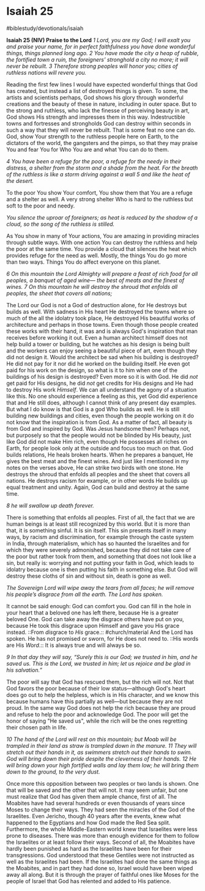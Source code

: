 # Isaiah 25
#biblestudy/devotionals/isaiah

**Isaiah 25 (NIV) Praise to the Lord**
*1 Lord, you are my God;*
*I will exalt you and praise your name,*
*for in perfect faithfulness*
*you have done wonderful things,*
*things planned long ago.*
*2 You have made the city a heap of rubble,*
*the fortified town a ruin,*
*the foreigners’ stronghold a city no more;*
*it will never be rebuilt.*
*3 Therefore strong peoples will honor you;*
*cities of ruthless nations will revere you.*

Reading the first few lines I would have expected wonderful things that God has created, but instead a list of destroyed things is given. 
To some, the artists and scientists perhaps, God shows his glory through wonderful creations and the beauty of these in nature, including in outer space. But to the strong and ruthless, who lack the finesse of perceiving beauty in art, God shows His strength and impresses them in this way. Indestructible towns and fortresses and strongholds God can destroy within seconds in such a way that they will never be rebuilt. That is some feat no one can do. 
God, show Your strength to the ruthless people here on Earth, to the dictators of the world, the gangsters and the pimps, so that they may praise You and fear You for Who You are and what You can do to them. 

*4 You have been a refuge for the poor,*
*a refuge for the needy in their distress,*
*a shelter from the storm*
*and a shade from the heat.*
*For the breath of the ruthless*
*is like a storm driving against a wall*
*5 and like the heat of the desert.*

To the poor You show Your comfort, You show them that You are a refuge and a shelter as well. A very strong shelter Who is hard to the ruthless but soft to the poor and needy. 

*You silence the uproar of foreigners;*
*as heat is reduced by the shadow of a cloud,*
*so the song of the ruthless is stilled.*

As You show in many of Your actions, You are amazing in providing miracles through subtle ways. With one action You can destroy the ruthless and help the poor at the same time. You provide a cloud that silences the heat which provides refuge for the need as well. 
Mostly, the things You do go more than two ways. Things You do affect everyone on this planet. 

*6 On this mountain the Lord Almighty will prepare*
*a feast of rich food for all peoples,*
*a banquet of aged wine—*
*the best of meats and the finest of wines.*
*7 On this mountain he will destroy*
*the shroud that enfolds all peoples,*
*the sheet that covers all nations;*

The Lord our God is not a God of destruction alone, for He destroys but builds as well. With sadness in His heart He destroyed the towns where so much of the all the idolatry took place, He destroyed His beautiful works of architecture and perhaps in those towns. Even though those people created these works with their hand, it was and is always God's inspiration that man receives before working it out. 
Even a human architect himself does not help build a tower or building, but he watches as his design is being built and the workers can enjoy seeing a beautiful piece of art, even though they did not design it. Would the architect be sad when his building is destroyed? He did not pay for it nor did he worked on the building itself. He even got paid for his work on the design, so what is it to him when one of the buildings of his design is destroyed? 
Even more so it is with God. He did *not* get paid for His designs, he did *not* get credits for His designs and He had to destroy His work *Himself*. We can all understand the agony of a situation like this. No one should experience a feeling as this, yet God did experience that and He still does, although I cannot think of any present day examples. 
But what I do know is that God is a god Who builds as well. He is still building new buildings and cities, even though the people working on it do not know that the inspiration is from God. As a matter of fact, all beauty is from God and inspired by God. 
Was Jesus handsome then? Perhaps not, but purposely so that the people would not be blinded by His beauty, just like God did not make Him rich, even though He possesses all riches on Earth, for people look only at the outside and focus too much on that.
God builds relations, He heals broken hearts. When he prepares a banquet, He gives the best meat and the finest wines. And just like I mentioned in my notes on the verses above, He can strike two birds with one stone. He destroys the shroud that enfolds all peoples and the sheet that covers all nations.
He destroys racism for example, or in other words He builds up equal treatment and unity. Again, God can build and destroy at the same time. 

*8 he will swallow up death forever.*

There is something that enfolds all peoples. First of all, the fact that we are human beings is at least still recognized by this world. But it is more than that, it is something sinful. It is sin itself. 
This sin presents itself in many ways, by racism and discrimination, for example through the caste system in India, through materialism, which has so haunted the Israelites and for which they were severely admonished, because they did not take care of the poor but rather took from them, and something that does not look like a sin, but really is: worrying and not putting your faith in God, which leads to idolatry because one is then putting his faith in something else.
But God will destroy these cloths of sin and without sin, death is gone as well.

*The Sovereign Lord will wipe away the tears*
*from all faces;*
*he will remove his people’s disgrace*
*from all the earth.*
*The Lord has spoken.*

It cannot be said enough: God can comfort you. God can fill in the hole in your heart that a beloved one has left there, because He is a greater beloved One. 
God can take away the disgrace others have put on you, because He took this disgrace upon Himself and gave you His grace instead. 
::From *dis*grace to *His* grace.:: #church/material
And the Lord has spoken. He has not promised or sworn, for He does not need to. ::His words are His *Word*.:: It is always true and will always be so. 

*9 In that day they will say,*
*“Surely this is our God;*
*we trusted in him, and he saved us.*
*This is the Lord, we trusted in him;*
*let us rejoice and be glad in his salvation.”*

The poor will say that God has rescued them, but the rich will not. Not that God favors the poor because of their low status—although God's heart does go out to help the helpless, which is in His character, and we know this because humans have this partially as well—but because they are not proud. In the same way God does not help the rich because they are proud and refuse to help the poor and acknowledge God. 
The poor will get the honor of saying "He saved us", while the rich will be the ones regretting their chosen path in life. 

*10 The hand of the Lord will rest on this mountain;*
*but Moab will be trampled in their land*
*as straw is trampled down in the manure.*
*11 They will stretch out their hands in it,*
*as swimmers stretch out their hands to swim.*
*God will bring down their pride*
*despite the cleverness of their hands.*
*12 He will bring down your high fortified walls*
*and lay them low;*
*he will bring them down to the ground,*
*to the very dust.*

Once more this opposition between two peoples or two lands is shown. One that will be saved and the other that will not. It may seem unfair, but one must realize that God has given them ample chance, first of all. The Moabites have had several hundreds or even thousands of years since Moses to change their ways. They had seen the miracles of the God of the Israelites. Even Jericho, though 40 years after the events, knew what happened to the Egyptians and how God made the Red Sea split. Furthermore, the whole Middle-Eastern world knew that Israelites were less prone to diseases. There was more than enough evidence for them to follow the Israelites or at least follow their ways. 
Second of all, the Moabites have hardly been punished as hard as the Israelites have been for their transgressions. God understood that these Gentiles were not instructed as well as the Israelites had been. If the Israelites had done the same things as the Moabites, and in part they had done so, Israel would have been wiped away all along. But it is through the prayer of faithful ones like Moses for the people of Israel that God has relented and added to His patience.
